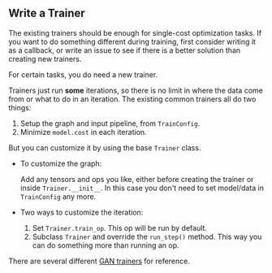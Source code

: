 
## Write a Trainer

The existing trainers should be enough for single-cost optimization tasks.
If you want to do something different during training, first consider writing it as a callback,
or write an issue to see if there is a better solution than creating new trainers.

For certain tasks, you do need a new trainer.

Trainers just run __some__ iterations, so there is no limit in where the data come from or what to do in an iteration.
The existing common trainers all do two things:
1. Setup the graph and input pipeline, from `TrainConfig`.
2. Minimize `model.cost` in each iteration.

But you can customize it by using the base `Trainer` class.

* To customize the graph:

  Add any tensors and ops you like, either before creating the trainer or inside `Trainer.__init__`.
	In this case you don't need to set model/data in `TrainConfig` any more.

* Two ways to customize the iteration:

	1. Set `Trainer.train_op`. This op will be run by default.
	2. Subclass `Trainer` and override the `run_step()` method. This way you can do something more than running an op.

There are several different [GAN trainers](../../examples/GAN/GAN.py) for reference.
